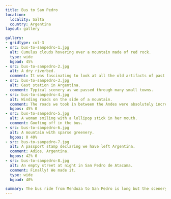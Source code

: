 ```yaml
---
title: Bus to San Pedro
location:
  locality: Salta
  country: Argentina
layout: gallery

gallery:
- gridtype: col-3
- src: bus-to-sanpedro-1.jpg
  alt: Cumulus clouds hovering over a mountain made of red rock.
  type: wide
  bgpad: 45%
- src: bus-to-sanpedro-2.jpg
  alt: A dry riverbed.
  comment: It was fascinating to look at all the old artifacts of past eras. There were many dry riverbeds and other signs of a once-active landscape that is no longer changing as fast (for now).
- src: bus-to-sanpedro-3.jpg
  alt: Gast station in Argentina.
  comment: Typical scenery as we passed through many small towns.
- src: bus-to-sanpedro-4.jpg
  alt: Winding roads on the side of a mountain.
  comment: The roads we took in between the Andes were absolutely incredible to travel on. We'd slowly make our way up a mountain and unceremoniously return down the other side.
  bgpos: 45% 0
- src: bus-to-sanpedro-5.jpg
  alt: A woman smiling with a lollipop stick in her mouth.
  comment: Goofing off in the bus.
- src: bus-to-sanpedro-6.jpg
  alt: A mountain with sparse greenery.
  bgpos: 0 40%
- src: bus-to-sanpedro-7.jpg
  alt: A passport stamp declaring we have left Argentina.
  comment: Adios, Argentina.
  bgpos: 42% 0
- src: bus-to-sanpedro-8.jpg
  alt: An empty street at night in San Pedro de Atacama.
  comment: Finally! We made it.
  type: wide
  bgpad: 40%

summary: The bus ride from Mendoza to San Pedro is long but the scenery is absolutely stunning. We stopped overnight in Salta, Argentina. Otherwise we just enjoyed the earth rolling by, slowly turning from lush green into arid desert as we approached San Pedro.
---
```

